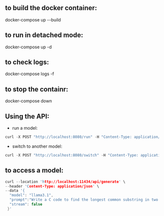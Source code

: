 ## to build the docker container:
docker-compose up --build


## to run in detached mode:
docker-compose up -d


## to check logs:
docker-compose logs -f


## to stop the containr:
docker-compose down




## Using the API:


- run a model:
```c
curl -X POST "http://localhost:8080/run" -H "Content-Type: application/json" -d '{"prompt": "Hello!", "model": "llama3.1:latest"}'
```

- switch to another model:
```c
curl -X POST "http://localhost:8080/switch" -H "Content-Type: application/json" -d '{"model": "llama3.2:latest"}'

```

## to access a model:
```c
curl --location 'http://localhost:11434/api/generate' \
--header 'Content-Type: application/json' \
--data '{
  "model": "llama3.1",
  "prompt":"Write a C code to find the longest common substring in two strings.",
  "stream": false
 }'
 ```